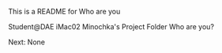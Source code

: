 This is a README for Who are you 

Student@DAE iMac02 Minochka's Project Folder Who are you? 

Next: None 
